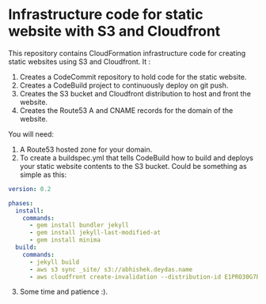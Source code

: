 # Infrastructure code for static website with S3 and Cloudfront
This repository contains CloudFormation infrastructure code for creating static websites using S3 and Cloudfront. It :

1. Creates a CodeCommit repository to hold code for the static website.
2. Creates a CodeBuild project to continuously deploy on git push.
3. Creates the S3 bucket and Cloudfront distribution to host and front the website.
4. Creates the Route53 A and CNAME records for the domain of the website.

You will need:

1. A Route53 hosted zone for your domain.
2. To create a buildspec.yml that tells CodeBuild how to build and deploys your static website contents to the S3 bucket. Could be something as simple as this:
````yml
version: 0.2

phases:
  install:
    commands:
      - gem install bundler jekyll
      - gem install jekyll-last-modified-at
      - gem install minima
  build:
    commands:
      - jekyll build
      - aws s3 sync _site/ s3://abhishek.deydas.name
      - aws cloudfront create-invalidation --distribution-id E1PRO30G7BA7NW --paths "/*"

````
3. Some time and patience :).